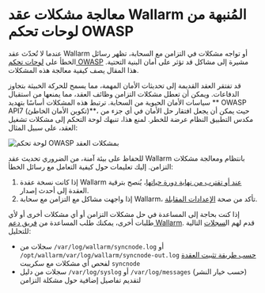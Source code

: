# معالجة مشكلات عقد Wallarm المُنبهة من لوحات تحكم OWASP

عندما لا تُحدّث عقد Wallarm أو تواجه مشكلات في التزامن مع السحابة، تظهر رسائل الخطأ على [لوحات تحكم OWASP](../user-guides/dashboards/owasp-api-top-ten.md) مشيرة إلى مشاكل قد تؤثر على أمان البنية التحتية. هذا المقال يصف كيفية معالجة هذه المشكلات.

قد تفتقر العقد القديمة إلى تحديثات الأمان المهمة، مما يسمح للحركة الخبيثة بتجاوز الدفاعات. ويمكن أن تعطل مشكلات التزامن وظائف العقد، مما يمنعها من استقبال سياسات الأمان الحيوية من السحابة. ترتبط هذه المشكلات أساسًا بتهديد ** OWASP API7 (تكوين الأمان الخاطئ)**، حيث يمكن أن يجعل افتقار حل الأمان في أي جزء من مكدس التطبيق النظام عرضة للخطر. لمنع هذا، تنبهك لوحة التحكم إلى مشكلات تشغيل العقد، على سبيل المثال:

![لوحة تحكم OWASP بمشكلات العقد](../images/user-guides/dashboard/owasp-dashboard-node-issues.png)

للحفاظ على بيئة آمنة، من الضروري تحديث عقد Wallarm بانتظام ومعالجة مشكلات التزامن. إليك تعليمات حول كيفية التعامل مع رسائل الخطأ:

1. إذا كانت نسخة عقدة Wallarm [عند أو تقترب من نهاية دورة حياتها](../updating-migrating/versioning-policy.md#version-list)، يُنصح بترقية العقدة إلى أحدث إصدار.
1. إذا واجهت مشاكل مع التزامن مع سحابة Wallarm، تأكد من صحة [الإعدادات المقابلة](../admin-en/configure-cloud-node-synchronization-en.md).

إذا كنت بحاجة إلى المساعدة في حل مشكلات التزامن أو أي مشكلات أخرى أو لأي طلبات أخرى، يمكنك طلب المساعدة من [فريق دعم Wallarm](mailto:support@wallarm.com). قدم لهم ال[سجلات](../admin-en/configure-logging.md) التالية للتحليل:

* سجلات من `/var/log/wallarm/syncnode.log` أو `/opt/wallarm/var/log/wallarm/syncnode-out.log` [حسب طريقة تثبيت العقدة](../admin-en/configure-logging.md) لفحص أي مشكلات مع سكريبت `syncnode`
* سجلات من دليل `/var/log/syslog` أو `/var/log/messages` (حسب خيار النشر) لتقديم تفاصيل إضافية حول مشكلة التزامن
